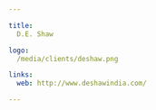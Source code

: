```yaml
---

title:
  D.E. Shaw

logo:
  /media/clients/deshaw.png

links:
  web: http://www.deshawindia.com/

---
```

